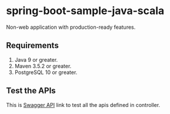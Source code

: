 # spring-boot-sample-java-scala
Non-web application with production-ready features.

## Requirements
1. Java 9 or greater.
2. Maven 3.5.2 or greater.
3. PostgreSQL 10 or greater.

## Test the APIs
This is [Swagger API](http://localhost:8080/swagger-ui.html) link to test all the apis defined in controller.